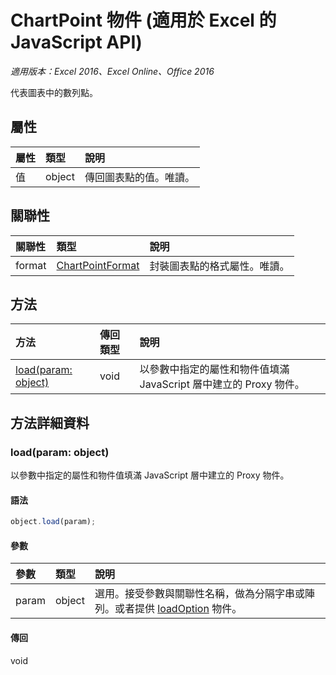 # ChartPoint 物件 (適用於 Excel 的 JavaScript API)

_適用版本：Excel 2016、Excel Online、Office 2016_

代表圖表中的數列點。

## 屬性

| 屬性	   | 類型	|說明
|:---------------|:--------|:----------|
|值|object|傳回圖表點的值。唯讀。|

## 關聯性
| 關聯性 | 類型	|說明|
|:---------------|:--------|:----------|
|format|[ChartPointFormat](chartpointformat.md)|封裝圖表點的格式屬性。唯讀。|

## 方法

| 方法		   | 傳回類型	|說明|
|:---------------|:--------|:----------|
|[load(param: object)](#loadparam-object)|void|以參數中指定的屬性和物件值填滿 JavaScript 層中建立的 Proxy 物件。|

## 方法詳細資料

### load(param: object)
以參數中指定的屬性和物件值填滿 JavaScript 層中建立的 Proxy 物件。

#### 語法
```js
object.load(param);
```

#### 參數
| 參數	   | 類型	|說明|
|:---------------|:--------|:----------|
|param|object|選用。接受參數與關聯性名稱，做為分隔字串或陣列。或者提供 [loadOption](loadoption.md) 物件。|

#### 傳回
void


